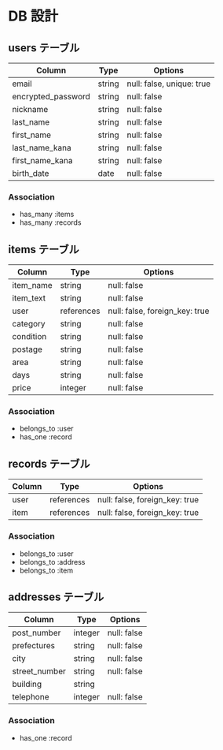 # DB 設計

## users テーブル

| Column             | Type   | Options                   |
| ------------------ | ------ | ------------------------- |
| email              | string | null: false, unique: true |
| encrypted_password | string | null: false               |
| nickname           | string | null: false               |
| last_name          | string | null: false               |
| first_name         | string | null: false               |
| last_name_kana     | string | null: false               |
| first_name_kana    | string | null: false               |
| birth_date         | date   | null: false               |




### Association
- has_many :items
- has_many :records


## items テーブル

| Column    | Type        | Options                        |
| --------- | ----------- | ------------------------------ |
| item_name | string      | null: false                    |
| item_text | string      | null: false                    |
| user      | references  | null: false, foreign_key: true |
| category  | string      | null: false                    |
| condition | string      | null: false                    |
| postage   | string      | null: false                    |
| area      | string      | null: false                    |
| days      | string      | null: false                    |
| price     | integer     | null: false                    |


### Association
- belongs_to :user
- has_one :record


## records テーブル

| Column | Type       | Options                        |
| ------ | ---------- | ------------------------------ |
| user   | references | null: false, foreign_key: true |
| item   | references | null: false, foreign_key: true |

### Association
- belongs_to :user
- belongs_to :address
- belongs_to :item

## addresses テーブル

| Column        | Type    | Options     |
| ------------- | ------- | ----------- |
| post_number   | integer | null: false |
| prefectures   | string  | null: false |
| city          | string  | null: false |
| street_number | string  | null: false |
| building      | string  |             |
| telephone     | integer | null: false |


### Association
- has_one :record